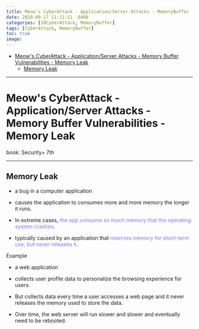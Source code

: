 ```yaml
---
title: Meow's CyberAttack - Application/Server Attacks - MemoryBuffer - Memory Leak
date: 2020-09-17 11:11:11 -0400
categories: [10CyberAttack, MemoryBuffer]
tags: [CyberAttack, MemoryBuffer]
toc: true
image:
---
```


- [Meow's CyberAttack - Application/Server Attacks - Memory Buffer Vulnerabilities - Memory Leak](#meows-cyberattack---applicationserver-attacks---memory-buffer-vulnerabilities---memory-leak)
  - [Memory Leak](#memory-leak)

---

# Meow's CyberAttack - Application/Server Attacks - Memory Buffer Vulnerabilities - Memory Leak

book: Security+ 7th

<font color=LightSlateBlue></font>
<font color=OrangeRed></font>

---

## Memory Leak

- a bug in a computer application

- causes the application to consumes more and more memory the longer it runs.

- In extreme cases,
<font color=LightSlateBlue>the app consume so much memory that the operating system crashes</font>.

- typically caused by an application that
<font color=LightSlateBlue>reserves memory for short-term use, but never releases it</font>.


Example

- a web application

- collects user profile data to personalize the browsing experience for users.

- But collects data every time a user accesses a web page and it never releases the memory used to store the data.

- Over time, the web server will run slower and slower and eventually need to be rebooted.
